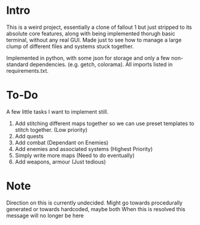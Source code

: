 # Intro
This is a weird project, essentially a clone of fallout 1 but just stripped to its absolute core features, along with being implemented thorugh basic terminal, without any real GUI.
Made just to see how to manage a large clump of different files and systems stuck together.

Implemented in python, with some json for storage and only a few non-standard dependencies. (e.g. getch, colorama).
All imports listed in requirements.txt.

# To-Do
A few little tasks I want to implement still.
1. Add stitching different maps together so we can use preset templates to stitch together. (Low priority)
2. Add quests
3. Add combat (Dependant on Enemies)
4. Add enemies and associated systems (Highest Priority)
5. Simply write more maps (Need to do eventually)
6. Add weapons, armour (Just tedious)

# Note
Direction on this is currently undecided.
Might go towards procedurally generated or towards hardcoded, maybe both
When this is resolved this message will no longer be here